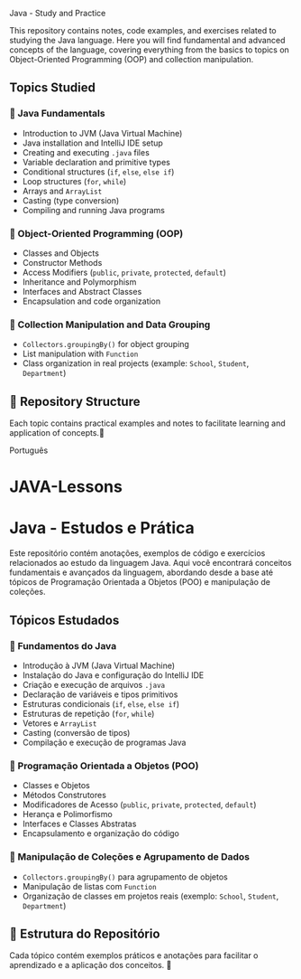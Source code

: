 Java - Study and Practice

This repository contains notes, code examples, and exercises related to studying the Java language. Here you will find fundamental and advanced concepts of the language, covering everything from the basics to topics on Object-Oriented Programming (OOP) and collection manipulation.

## Topics Studied

### 🔹 Java Fundamentals

- Introduction to JVM (Java Virtual Machine)
- Java installation and IntelliJ IDE setup
- Creating and executing `.java` files
- Variable declaration and primitive types
- Conditional structures (`if`, `else`, `else if`)
- Loop structures (`for`, `while`)
- Arrays and `ArrayList`
- Casting (type conversion)
- Compiling and running Java programs

### 🔹 Object-Oriented Programming (OOP)

- Classes and Objects
- Constructor Methods
- Access Modifiers (`public`, `private`, `protected`, `default`)
- Inheritance and Polymorphism
- Interfaces and Abstract Classes
- Encapsulation and code organization

### 🔹 Collection Manipulation and Data Grouping

- `Collectors.groupingBy()` for object grouping
- List manipulation with `Function`
- Class organization in real projects (example: `School`, `Student`, `Department`)

## 📂 Repository Structure

Each topic contains practical examples and notes to facilitate learning and application of concepts.🚀


Português
# JAVA-Lessons
# Java - Estudos e Prática

Este repositório contém anotações, exemplos de código e exercícios relacionados ao estudo da linguagem Java. Aqui você encontrará conceitos fundamentais e avançados da linguagem, abordando desde a base até tópicos de Programação Orientada a Objetos (POO) e manipulação de coleções.

## Tópicos Estudados

### 🔹 Fundamentos do Java
- Introdução à JVM (Java Virtual Machine)
- Instalação do Java e configuração do IntelliJ IDE
- Criação e execução de arquivos `.java`
- Declaração de variáveis e tipos primitivos
- Estruturas condicionais (`if`, `else`, `else if`)
- Estruturas de repetição (`for`, `while`)
- Vetores e `ArrayList`
- Casting (conversão de tipos)
- Compilação e execução de programas Java

### 🔹 Programação Orientada a Objetos (POO)
- Classes e Objetos
- Métodos Construtores
- Modificadores de Acesso (`public`, `private`, `protected`, `default`)
- Herança e Polimorfismo
- Interfaces e Classes Abstratas
- Encapsulamento e organização do código

### 🔹 Manipulação de Coleções e Agrupamento de Dados
- `Collectors.groupingBy()` para agrupamento de objetos
- Manipulação de listas com `Function`
- Organização de classes em projetos reais (exemplo: `School`, `Student`, `Department`)

## 📂 Estrutura do Repositório
Cada tópico contém exemplos práticos e anotações para facilitar o aprendizado e a aplicação dos conceitos.
 🚀

